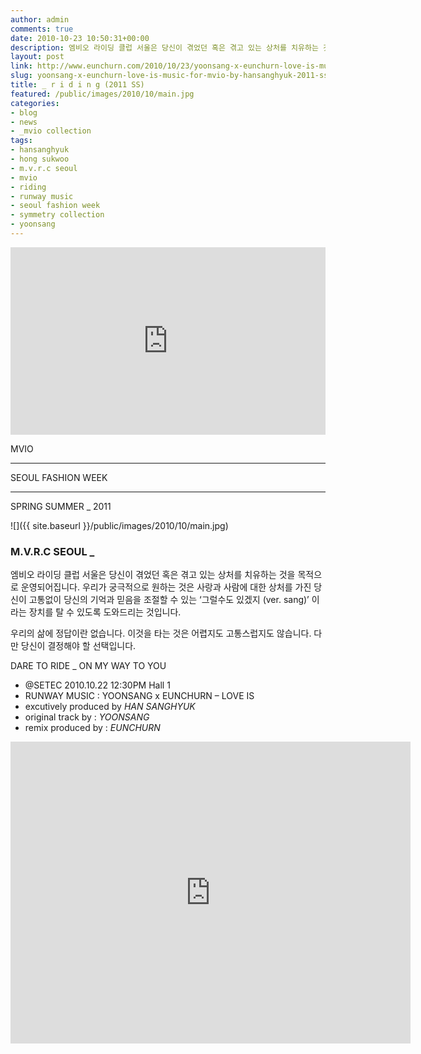 ```yaml
---
author: admin
comments: true
date: 2010-10-23 10:50:31+00:00
description: 엠비오 라이딩 클럽 서울은 당신이 겪었던 혹은 겪고 있는 상처를 치유하는 것을 목적으로 운영되어집니다. 우리가 궁극적으로 원하는 것은 사랑과 사람에 대한 상처를 가진 당신이 고통없이 당신의 기억과 믿음을 조절할 수 있는 ‘그럴수도 있겠지 (ver. sang)’ 이라는 장치를 탈 수 있도록 도와드리는 것입니다. 우리의 삶에 정답이란 없습니다. 이것을 타는 것은 어렵지도 고통스럽지도 않습니다. 다만 당신이 결정해야 할 선택입니다. SEOUL FASHION WEEK MVIO by HAN SANGHYUK 2011 Spring Summer Collection - SYMMETRY Collection _ R I D I N G
layout: post
link: http://www.eunchurn.com/2010/10/23/yoonsang-x-eunchurn-love-is-music-for-mvio-by-hansanghyuk-2011-ss-collection/
slug: yoonsang-x-eunchurn-love-is-music-for-mvio-by-hansanghyuk-2011-ss-collection
title: _ r i d i n g (2011 SS)
featured: /public/images/2010/10/main.jpg
categories:
- blog
- news
- _mvio collection
tags:
- hansanghyuk
- hong sukwoo
- m.v.r.c seoul
- mvio
- riding
- runway music
- seoul fashion week
- symmetry collection
- yoonsang
---
```


<iframe width="100%" height="300" scrolling="no" frameborder="no" src="https://w.soundcloud.com/player/?url=https%3A//api.soundcloud.com/tracks/6339183&amp;color=%23ff5500&amp;auto_play=false&amp;hide_related=false&amp;show_comments=true&amp;show_user=true&amp;show_reposts=false&amp;show_teaser=true&amp;visual=true"></iframe>

MVIO
___
SEOUL FASHION WEEK
___

SPRING SUMMER _ 2011

![]({{ site.baseurl }}/public/images/2010/10/main.jpg)

### M.V.R.C SEOUL _
엠비오 라이딩 클럽 서울은
당신이 겪었던 혹은 겪고 있는 상처를 치유하는 것을 목적으로 운영되어집니다.
우리가 궁극적으로 원하는 것은 사랑과 사람에 대한 상처를 가진 당신이
고통없이 당신의 기억과 믿음을 조절할 수 있는 ‘그럴수도 있겠지 (ver. sang)’ 이라는 장치를 탈 수 있도록 도와드리는 것입니다.

우리의 삶에 정답이란 없습니다.
이것을 타는 것은 어렵지도 고통스럽지도 않습니다.
다만 당신이 결정해야 할 선택입니다.

DARE TO RIDE _ ON MY WAY TO YOU

- @SETEC 2010.10.22 12:30PM Hall 1
- RUNWAY MUSIC : YOONSANG x EUNCHURN – LOVE IS
- excutively produced by *HAN SANGHYUK*
- original track by : *YOONSANG*
- remix produced by : *EUNCHURN*



<iframe src="https://player.vimeo.com/video/34570776" width="640" height="483" frameborder="0" webkitallowfullscreen mozallowfullscreen allowfullscreen></iframe>





